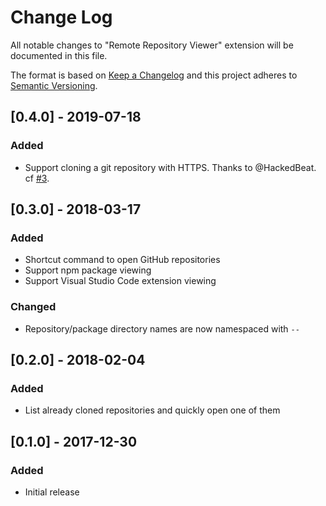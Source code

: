 # Change Log

All notable changes to "Remote Repository Viewer" extension will be documented in this file.

The format is based on [Keep a Changelog](http://keepachangelog.com/en/1.0.0/)
and this project adheres to [Semantic Versioning](http://semver.org/spec/v2.0.0.html).

## [0.4.0] - 2019-07-18
### Added
- Support cloning a git repository with HTTPS. Thanks to @HackedBeat.
  cf [#3](https://github.com/ryu1kn/vscode-remote-repo-viewer/pull/3).

## [0.3.0] - 2018-03-17
### Added
- Shortcut command to open GitHub repositories
- Support npm package viewing
- Support Visual Studio Code extension viewing

### Changed
- Repository/package directory names are now namespaced with `--`

## [0.2.0] - 2018-02-04
### Added
- List already cloned repositories and quickly open one of them

## [0.1.0] - 2017-12-30
### Added
- Initial release
